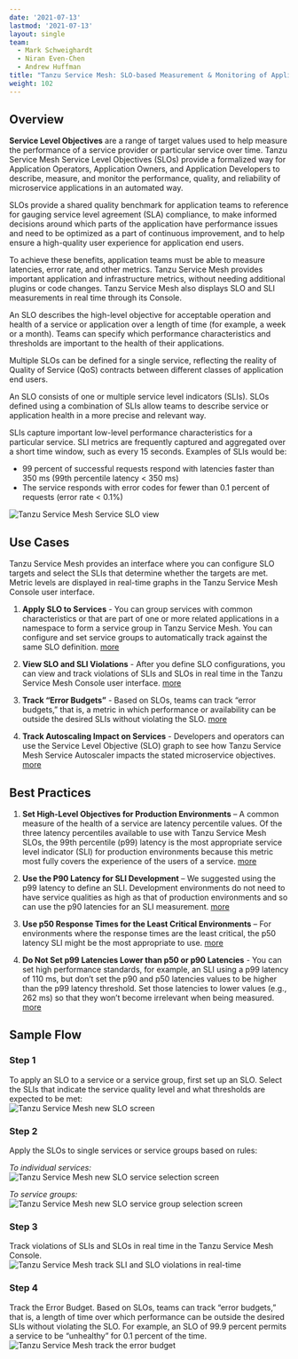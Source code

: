 ```yaml
---
date: '2021-07-13'
lastmod: '2021-07-13'
layout: single
team:
  - Mark Schweighardt
  - Niran Even-Chen
  - Andrew Huffman
title: "Tanzu Service Mesh: SLO-based Measurement & Monitoring of Applications"
weight: 102
---
```


## Overview

**Service Level Objectives** are a range of target values used to help measure the performance of a service provider or particular service over time. Tanzu Service Mesh Service Level Objectives (SLOs) provide a formalized way for Application Operators, Application Owners, and Application Developers to describe, measure, and monitor the performance, quality, and reliability of microservice applications in an automated way.  

SLOs provide a shared quality benchmark for application teams to reference for gauging service level agreement (SLA) compliance, to make informed decisions around which parts of the application have performance issues and need to be optimized as a part of continuous improvement, and to help ensure a high-quality user experience for application end users.  

To achieve these benefits, application teams must be able to measure latencies, error rate, and other metrics. Tanzu Service Mesh provides important application and infrastructure metrics, without needing additional plugins or code changes. Tanzu Service Mesh also displays SLO and SLI measurements in real time through its Console.  

An SLO describes the high-level objective for acceptable operation and health of a service or application over a length of time (for example, a week or a month). Teams can specify which performance characteristics and thresholds are important to the health of their applications.  

Multiple SLOs can be defined for a single service, reflecting the reality of Quality of Service (QoS) contracts between different classes of application end users.  

An SLO consists of one or multiple service level indicators (SLIs). SLOs defined using a combination of SLIs allow teams to describe service or application health in a more precise and relevant way.  

SLIs capture important low-level performance characteristics for a particular service. SLI metrics are frequently captured and aggregated over a short time window, such as every 15 seconds. Examples of SLIs would be:
  *	99 percent of successful requests respond with latencies faster than 350 ms (99th percentile latency < 350 ms)
  * The service responds with error codes for fewer than 0.1 percent of requests (error rate < 0.1%)

![Tanzu Service Mesh Service SLO view](/images/outcomes/app-observability/tsm-service-slo-view.png)


## Use Cases

Tanzu Service Mesh provides an interface where you can configure SLO targets and select the SLIs that determine whether the targets are met. Metric levels are displayed in real-time graphs in the Tanzu Service Mesh Console user interface.  

1. **Apply SLO to Services** - You can group services with common characteristics or that are part of one or more related applications in a namespace to form a service group in Tanzu Service Mesh. You can configure and set service groups to automatically track against the same SLO definition. [more](https://docs.vmware.com/en/VMware-Tanzu-Service-Mesh/services/slos-with-tsm/GUID-A13A6444-D48B-40D1-BF52-6151A44D6CEA.html)

1. **View SLO and SLI Violations** - After you define SLO configurations, you can view and track violations of SLIs and SLOs in real time in the Tanzu Service Mesh Console user interface. [more](https://docs.vmware.com/en/VMware-Tanzu-Service-Mesh/services/slos-with-tsm/GUID-F114FF5C-E632-4711-9D5F-B25FD980C5EF.html)

1. **Track “Error Budgets”** - Based on SLOs, teams can track “error budgets,” that is, a metric in which performance or availability can be outside the desired SLIs without violating the SLO. [more](https://docs.vmware.com/en/VMware-Tanzu-Service-Mesh/services/slos-with-tsm/GUID-9C1D70D7-1C0C-4F72-A39C-42EDCDBB5D9E.html)

1. **Track Autoscaling Impact on Services** - Developers and operators can use the Service Level Objective (SLO) graph to see how Tanzu Service Mesh Service Autoscaler impacts the stated microservice objectives. [more](https://docs.vmware.com/en/VMware-Tanzu-Service-Mesh/services/service-autoscaling-with-tsm-user-guide/GUID-E5684E2C-8D32-4422-BA3B-822606D01E6C.html)


## Best Practices

1. **Set High-Level Objectives for Production Environments** – A common measure of the health of a service are latency percentile values. Of the three latency percentiles available to use with Tanzu Service Mesh SLOs, the 99th percentile (p99) latency is the most appropriate service level indicator (SLI) for production environments because this metric most fully covers the experience of the users of a service. [more](https://docs.vmware.com/en/VMware-Tanzu-Service-Mesh/services/slos-with-tsm/GUID-2651936B-E8C7-41C3-AE76-5163611970C3.html)

1. **Use the P90 Latency for SLI Development** – We suggested using the p99 latency to define an SLI. Development environments do not need to have service qualities as high as that of production environments and so can use the p90 latencies for an SLI measurement. [more](https://docs.vmware.com/en/VMware-Tanzu-Service-Mesh/services/slos-with-tsm/GUID-20F1B2A2-7789-44DE-B193-352F8C4BAE23.html)

1. **Use p50 Response Times for the Least Critical Environments** – For environments where the response times are the least critical, the p50 latency SLI might be the most appropriate to use. [more](https://docs.vmware.com/en/VMware-Tanzu-Service-Mesh/services/slos-with-tsm/GUID-87766712-DCFC-433B-95F3-61CB00E6AF68.html)

1. **Do Not Set p99 Latencies Lower than p50 or p90 Latencies** - You can set high performance standards, for example, an SLI using a p99 latency of 110 ms, but don’t set the p90 and p50 latencies values to be higher than the p99 latency threshold. Set those latencies to lower values (e.g., 262 ms) so that they won’t become irrelevant when being measured. [more](https://docs.vmware.com/en/VMware-Tanzu-Service-Mesh/services/slos-with-tsm/GUID-4CC20BEE-D6DC-4CAE-9C04-F3C7BC4117A2.html)


## Sample Flow

### Step 1
To apply an SLO to a service or a service group, first set up an SLO. Select the SLIs that indicate the service quality level and what thresholds are expected to be met:  
![Tanzu Service Mesh new SLO screen](/images/outcomes/app-observability/tsm-new-slo-screen.png)


### Step 2

Apply the SLOs to single services or service groups based on rules:

*To individual services:*
![Tanzu Service Mesh new SLO service selection screen](/images/outcomes/app-observability/tsm-new-slo-single-service-selection-screen.png)

*To service groups:*
![Tanzu Service Mesh new SLO service group selection screen](/images/outcomes/app-observability/tsm-new-slo-service-group-selection-screen.png)


### Step 3

Track violations of SLIs and SLOs in real time in the Tanzu Service Mesh Console.  
![Tanzu Service Mesh track SLI and SLO violations in real-time](/images/outcomes/app-observability/tsm-track-slo-sli-violations-realtime.png)


### Step 4

Track the Error Budget. Based on SLOs, teams can track “error budgets,” that is, a length of time over which performance can be outside the desired SLIs without violating the SLO. For example, an SLO of 99.9 percent permits a service to be “unhealthy” for 0.1 percent of the time.  
![Tanzu Service Mesh track the error budget](/images/outcomes/app-observability/tsm-track-error-budget.png)
